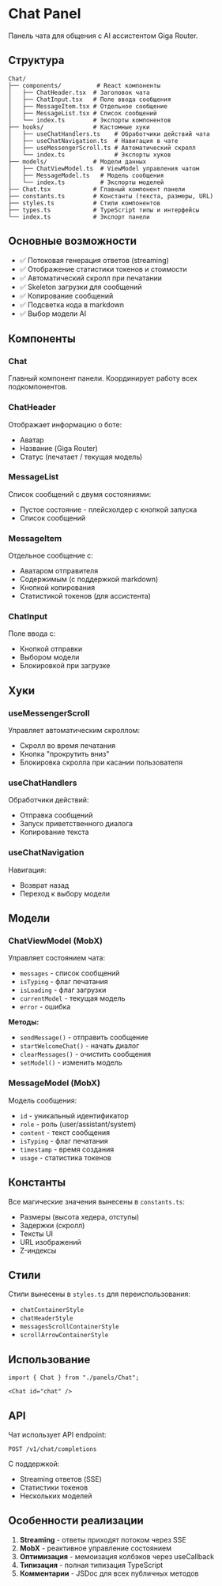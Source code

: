 # Chat Panel

Панель чата для общения с AI ассистентом Giga Router.

## Структура

```
Chat/
├── components/          # React компоненты
│   ├── ChatHeader.tsx  # Заголовок чата
│   ├── ChatInput.tsx   # Поле ввода сообщения
│   ├── MessageItem.tsx # Отдельное сообщение
│   ├── MessageList.tsx # Список сообщений
│   └── index.ts        # Экспорты компонентов
├── hooks/              # Кастомные хуки
│   ├── useChatHandlers.ts    # Обработчики действий чата
│   ├── useChatNavigation.ts  # Навигация в чате
│   ├── useMessengerScroll.ts # Автоматический скролл
│   └── index.ts              # Экспорты хуков
├── models/             # Модели данных
│   ├── ChatViewModel.ts  # ViewModel управления чатом
│   ├── MessageModel.ts   # Модель сообщения
│   └── index.ts          # Экспорты моделей
├── Chat.tsx            # Главный компонент панели
├── constants.ts        # Константы (текста, размеры, URL)
├── styles.ts           # Стили компонентов
├── types.ts            # TypeScript типы и интерфейсы
└── index.ts            # Экспорт панели

```

## Основные возможности

- ✅ Потоковая генерация ответов (streaming)
- ✅ Отображение статистики токенов и стоимости
- ✅ Автоматический скролл при печатании
- ✅ Skeleton загрузки для сообщений
- ✅ Копирование сообщений
- ✅ Подсветка кода в markdown
- ✅ Выбор модели AI

## Компоненты

### Chat
Главный компонент панели. Координирует работу всех подкомпонентов.

### ChatHeader
Отображает информацию о боте:
- Аватар
- Название (Giga Router)
- Статус (печатает / текущая модель)

### MessageList
Список сообщений с двумя состояниями:
- Пустое состояние - плейсхолдер с кнопкой запуска
- Список сообщений

### MessageItem
Отдельное сообщение с:
- Аватаром отправителя
- Содержимым (с поддержкой markdown)
- Кнопкой копирования
- Статистикой токенов (для ассистента)

### ChatInput
Поле ввода с:
- Кнопкой отправки
- Выбором модели
- Блокировкой при загрузке

## Хуки

### useMessengerScroll
Управляет автоматическим скроллом:
- Скролл во время печатания
- Кнопка "прокрутить вниз"
- Блокировка скролла при касании пользователя

### useChatHandlers
Обработчики действий:
- Отправка сообщений
- Запуск приветственного диалога
- Копирование текста

### useChatNavigation
Навигация:
- Возврат назад
- Переход к выбору модели

## Модели

### ChatViewModel (MobX)
Управляет состоянием чата:
- `messages` - список сообщений
- `isTyping` - флаг печатания
- `isLoading` - флаг загрузки
- `currentModel` - текущая модель
- `error` - ошибка

**Методы:**
- `sendMessage()` - отправить сообщение
- `startWelcomeChat()` - начать диалог
- `clearMessages()` - очистить сообщения
- `setModel()` - изменить модель

### MessageModel (MobX)
Модель сообщения:
- `id` - уникальный идентификатор
- `role` - роль (user/assistant/system)
- `content` - текст сообщения
- `isTyping` - флаг печатания
- `timestamp` - время создания
- `usage` - статистика токенов

## Константы

Все магические значения вынесены в `constants.ts`:
- Размеры (высота хедера, отступы)
- Задержки (скролл)
- Тексты UI
- URL изображений
- Z-индексы

## Стили

Стили вынесены в `styles.ts` для переиспользования:
- `chatContainerStyle`
- `chatHeaderStyle`
- `messagesScrollContainerStyle`
- `scrollArrowContainerStyle`

## Использование

```tsx
import { Chat } from "./panels/Chat";

<Chat id="chat" />
```

## API

Чат использует API endpoint:
```
POST /v1/chat/completions
```

С поддержкой:
- Streaming ответов (SSE)
- Статистики токенов
- Нескольких моделей

## Особенности реализации

1. **Streaming** - ответы приходят потоком через SSE
2. **MobX** - реактивное управление состоянием
3. **Оптимизация** - мемоизация колбэков через useCallback
4. **Типизация** - полная типизация TypeScript
5. **Комментарии** - JSDoc для всех публичных методов

